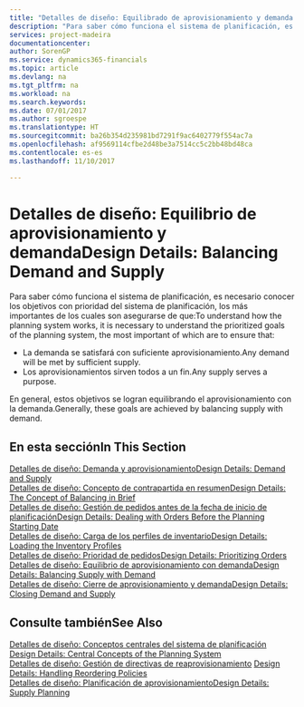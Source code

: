 ```yaml
---
title: "Detalles de diseño: Equilibrado de aprovisionamiento y demanda | Documentos de Microsoft"
description: "Para saber cómo funciona el sistema de planificación, es necesario conocer los objetivos con prioridad del sistema de planificación, los más importantes de los cuales son asegurarse de que las demandas se satisfagan con suficiente suministro y de que los suministros tengan un propósito."
services: project-madeira
documentationcenter: 
author: SorenGP
ms.service: dynamics365-financials
ms.topic: article
ms.devlang: na
ms.tgt_pltfrm: na
ms.workload: na
ms.search.keywords: 
ms.date: 07/01/2017
ms.author: sgroespe
ms.translationtype: HT
ms.sourcegitcommit: ba26b354d235981bd7291f9ac6402779f554ac7a
ms.openlocfilehash: af9569114cfbe2d48be3a7514cc5c2bb48bd48ca
ms.contentlocale: es-es
ms.lasthandoff: 11/10/2017

---
```

# <a name="design-details-balancing-demand-and-supply"></a><span data-ttu-id="01356-103">Detalles de diseño: Equilibrio de aprovisionamiento y demanda</span><span class="sxs-lookup"><span data-stu-id="01356-103">Design Details: Balancing Demand and Supply</span></span>
<span data-ttu-id="01356-104">Para saber cómo funciona el sistema de planificación, es necesario conocer los objetivos con prioridad del sistema de planificación, los más importantes de los cuales son asegurarse de que:</span><span class="sxs-lookup"><span data-stu-id="01356-104">To understand how the planning system works, it is necessary to understand the prioritized goals of the planning system, the most important of which are to ensure that:</span></span>  

- <span data-ttu-id="01356-105">La demanda se satisfará con suficiente aprovisionamiento.</span><span class="sxs-lookup"><span data-stu-id="01356-105">Any demand will be met by sufficient supply.</span></span>  
- <span data-ttu-id="01356-106">Los aprovisionamientos sirven todos a un fin.</span><span class="sxs-lookup"><span data-stu-id="01356-106">Any supply serves a purpose.</span></span>  

 <span data-ttu-id="01356-107">En general, estos objetivos se logran equilibrando el aprovisionamiento con la demanda.</span><span class="sxs-lookup"><span data-stu-id="01356-107">Generally, these goals are achieved by balancing supply with demand.</span></span>  

## <a name="in-this-section"></a><span data-ttu-id="01356-108">En esta sección</span><span class="sxs-lookup"><span data-stu-id="01356-108">In This Section</span></span>  
[<span data-ttu-id="01356-109">Detalles de diseño: Demanda y aprovisionamiento</span><span class="sxs-lookup"><span data-stu-id="01356-109">Design Details: Demand and Supply</span></span>](design-details-demand-and-supply.md)  
[<span data-ttu-id="01356-110">Detalles de diseño: Concepto de contrapartida en resumen</span><span class="sxs-lookup"><span data-stu-id="01356-110">Design Details: The Concept of Balancing in Brief</span></span>](design-details-the-concept-of-balancing-in-brief.md)  
[<span data-ttu-id="01356-111">Detalles de diseño: Gestión de pedidos antes de la fecha de inicio de planificación</span><span class="sxs-lookup"><span data-stu-id="01356-111">Design Details: Dealing with Orders Before the Planning Starting Date</span></span>](design-details-dealing-with-orders-before-the-planning-starting-date.md)  
[<span data-ttu-id="01356-112">Detalles de diseño: Carga de los perfiles de inventario</span><span class="sxs-lookup"><span data-stu-id="01356-112">Design Details: Loading the Inventory Profiles</span></span>](design-details-loading-the-inventory-profiles.md)  
[<span data-ttu-id="01356-113">Detalles de diseño: Prioridad de pedidos</span><span class="sxs-lookup"><span data-stu-id="01356-113">Design Details: Prioritizing Orders</span></span>](design-details-prioritizing-orders.md)  
[<span data-ttu-id="01356-114">Detalles de diseño: Equilibrio de aprovisionamiento con demanda</span><span class="sxs-lookup"><span data-stu-id="01356-114">Design Details: Balancing Supply with Demand</span></span>](design-details-balancing-supply-with-demand.md)  
[<span data-ttu-id="01356-115">Detalles de diseño: Cierre de aprovisionamiento y demanda</span><span class="sxs-lookup"><span data-stu-id="01356-115">Design Details: Closing Demand and Supply</span></span>](design-details-closing-demand-and-supply.md)  

## <a name="see-also"></a><span data-ttu-id="01356-116">Consulte también</span><span class="sxs-lookup"><span data-stu-id="01356-116">See Also</span></span>  
 <span data-ttu-id="01356-117">[Detalles de diseño: Conceptos centrales del sistema de planificación](design-details-central-concepts-of-the-planning-system.md) </span><span class="sxs-lookup"><span data-stu-id="01356-117">[Design Details: Central Concepts of the Planning System](design-details-central-concepts-of-the-planning-system.md) </span></span>  
 <span data-ttu-id="01356-118">[Detalles de diseño: Gestión de directivas de reaprovisionamiento](design-details-handling-reordering-policies.md) </span><span class="sxs-lookup"><span data-stu-id="01356-118">[Design Details: Handling Reordering Policies](design-details-handling-reordering-policies.md) </span></span>  
 [<span data-ttu-id="01356-119">Detalles de diseño: Planificación de aprovisionamiento</span><span class="sxs-lookup"><span data-stu-id="01356-119">Design Details: Supply Planning</span></span>](design-details-supply-planning.md)

